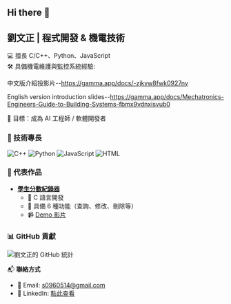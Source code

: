 ## Hi there 👋
## 劉文正 | 程式開發 & 機電技術
💻 擅長 C/C++、Python、JavaScript  
🛠️ 具備機電維護與監控系統經驗:

中文版介紹投影片--https://gamma.app/docs/-zjkvw8fwk0927ny

English version introduction slides--https://gamma.app/docs/Mechatronics-Engineers-Guide-to-Building-Systems-fbmx9vdnxisvub0

🎯 目標：成為 AI 工程師 / 軟體開發者  

### 🔧 技術專長
![C++](https://img.shields.io/badge/-C++-00599C?style=flat-square&logo=c%2B%2B&logoColor=white)
![Python](https://img.shields.io/badge/-Python-3776AB?style=flat-square&logo=python&logoColor=white)
![JavaScript](https://img.shields.io/badge/-JavaScript-F7DF1E?style=flat-square&logo=javascript&logoColor=black)
![HTML](https://img.shields.io/badge/-HTML5-E34F26?style=flat-square&logo=html5&logoColor=white)

### 📌 代表作品
- **[學生分數紀錄器](https://github.com/LIUWENZHENG12/C-plusplus)**
  - 🏫 C 語言開發
  - 📌 具備 6 種功能（查詢、修改、刪除等）
  - 📹 [Demo 影片](https://www.youtube.com/watch?v=TDzBz_ij1eE)

### 📊 GitHub 貢獻
![劉文正的 GitHub 統計](https://github-readme-stats.vercel.app/api?username=LIUWENZHENG12&show_icons=true&theme=radical)

📬 **聯絡方式**
- 📧 Email: [s0960514@gmail.com](mailto:s0960514@gmail.com)
- 🔗 LinkedIn: [點此查看]([www.linkedin.com/in/文正-劉-4b8972239](https://www.linkedin.com/in/%E6%96%87%E6%AD%A3-%E5%8A%89-4b8972239/)](https://www.linkedin.com/in/%E6%96%87%E6%AD%A3-%E5%8A%89-4b8972239/))

  
<!--
**LIUWENZHENG12/LIUWENZHENG12** is a ✨ _special_ ✨ repository because its `README.md` (this file) appears on your GitHub profile.
Here are some ideas to get you started:--!>
